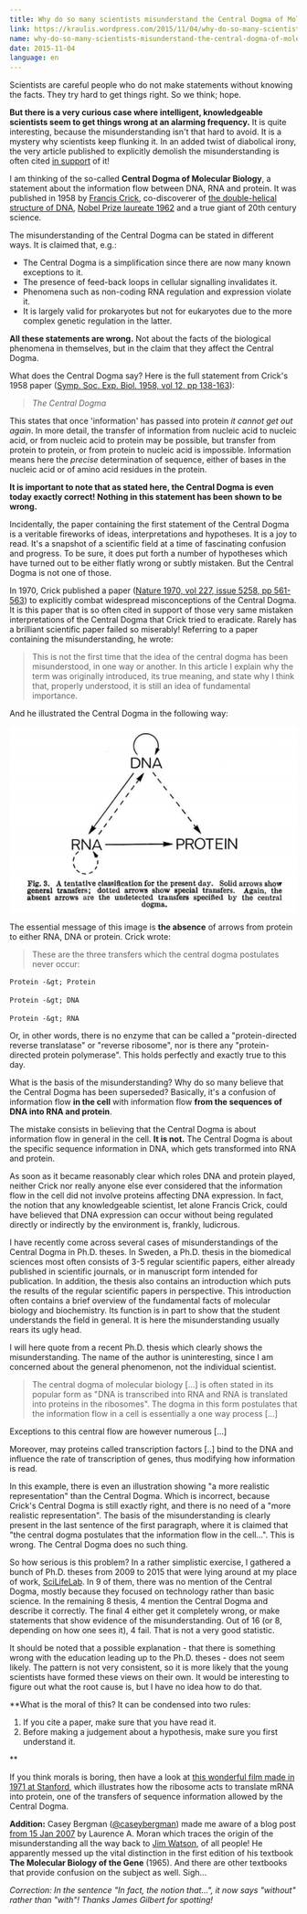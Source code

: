 ```yaml
---
title: Why do so many scientists misunderstand the Central Dogma of Molecular Biology?
link: https://kraulis.wordpress.com/2015/11/04/why-do-so-many-scientists-misunderstand-the-central-dogma-of-molecular-biology/
name: why-do-so-many-scientists-misunderstand-the-central-dogma-of-molecular-biology
date: 2015-11-04
language: en
---
```

Scientists are careful people who do not make statements without knowing the facts. They try hard to get things right. So we think; hope.

**But there is a very curious case where intelligent, knowledgeable scientists seem to get things wrong at an alarming frequency.** It is quite interesting, because the misunderstanding isn't that hard to avoid. It is a mystery why scientists keep flunking it. In an added twist of diabolical irony, the very article published to explicitly demolish the misunderstanding is often cited <u>in support</u> of it!

I am thinking of the so-called **Central Dogma of Molecular Biology**, a statement about the information flow between DNA, RNA and protein. It was published in 1958 by [Francis Crick](https://en.wikipedia.org/wiki/Francis_Crick), co-discoverer of [the double-helical structure of DNA](http://www.nature.com/nature/dna50/watsoncrick.pdf), [Nobel Prize laureate 1962](http://www.nobelprize.org/nobel_prizes/medicine/laureates/1962/) and a true giant of 20th century science.



The misunderstanding of the Central Dogma can be stated in different ways. It is claimed that, e.g.:

- The Central Dogma is a simplification since there are now many known exceptions to it.
- The presence of feed-back loops in cellular signalling invalidates it.
- Phenomena such as non-coding RNA regulation and expression violate it.
- It is largely valid for prokaryotes but not for eukaryotes due to the more complex genetic regulation in the latter.

**All these statements are wrong.** Not about the facts of the biological phenomena in themselves, but in the claim that they affect the Central Dogma.

What does the Central Dogma say? Here is the full statement from Crick's 1958 paper ([Symp. Soc. Exp. Biol. 1958, vol 12, pp 138-163](http://profiles.nlm.nih.gov/ps/retrieve/ResourceMetadata/SCBBZY)):

> *The Central Dogma*

This states that once 'information' has passed into protein *it cannot get out again*. In more detail, the transfer of information from nucleic acid to nucleic acid, or from nucleic acid to protein may be possible, but transfer from protein to protein, or from protein to nucleic acid is impossible. Information means here the *precise* determination of sequence, either of bases in the nucleic acid or of amino acid residues in the protein.

**It is important to note that as stated here, the Central Dogma is even today exactly correct! Nothing in this statement has been shown to be wrong.**

Incidentally, the paper containing the first statement of the Central Dogma is a veritable fireworks of ideas, interpretations and hypotheses. It is a joy to read. It's a snapshot of a scientific field at a time of fascinating confusion and progress. To be sure, it does put forth a number of hypotheses which have turned out to be either flatly wrong or subtly mistaken. But the Central Dogma is not one of those.

In 1970, Crick published a paper ([Nature 1970, vol 227, issue 5258, pp 561-563](http://www.nature.com/nature/focus/crick/pdf/crick227.pdf)) to explicitly combat widespread misconceptions of the Central Dogma. It is this paper that is so often cited in support of those very same mistaken interpretations of the Central Dogma that Crick tried to eradicate. Rarely has a brilliant scientific paper failed so miserably! Referring to a paper containing the misunderstanding, he wrote:

> This is not the first time that the idea of the central dogma has been misunderstood, in one way or another. In this article I explain why the term was originally introduced, its true meaning, and state why I think that, properly understood, it is still an idea of fundamental importance.

And he illustrated the Central Dogma in the following way:

[![central-dogma-crick-1970](/files/central-dogma-crick-1970.png)](/posts/central-dogma-crick-1970.png)

The essential message of this image is **the absence** of arrows from protein to either RNA, DNA or protein. Crick wrote:

> These are the three transfers which the central dogma postulates never occur:

    Protein -&gt; Protein

    Protein -&gt; DNA

    Protein -&gt; RNA

Or, in other words, there is no enzyme that can be called a "protein-directed reverse translatase" or "reverse ribosome", nor is there any "protein-directed protein polymerase". This holds perfectly and exactly true to this day.

What is the basis of the misunderstanding? Why do so many believe that the Central Dogma has been superseded? Basically, it's a confusion of information flow **in the cell** with information flow **from the sequences of DNA into RNA and protein**.

The mistake consists in believing that the Central Dogma is about information flow in general in the cell. **It is not.** The Central Dogma is about the specific sequence information in DNA, which gets transformed into RNA and protein.

As soon as it became reasonably clear which roles DNA and protein played, neither Crick nor really anyone else ever considered that the information flow in the cell did not involve proteins affecting DNA expression. In fact, the notion that any knowledgeable scientist, let alone Francis Crick, could have believed that DNA expression can occur without being regulated directly or indirectly by the environment is, frankly, ludicrous.

I have recently come across several cases of misunderstandings of the Central Dogma in Ph.D. theses. In Sweden, a Ph.D. thesis in the biomedical sciences most often consists of 3-5 regular scientific papers, either already published in scientific journals, or in manuscript form intended for publication. In addition, the thesis also contains an introduction which puts the results of the regular scientific papers in perspective. This introduction often contains a brief overview of the fundamental facts of molecular biology and biochemistry. Its function is in part to show that the student understands the field in general. It is here the misunderstanding usually rears its ugly head.

I will here quote from a recent Ph.D. thesis which clearly shows the misunderstanding. The name of the author is uninteresting, since I am concerned about the general phenomenon, not the individual scientist.

> The central dogma of molecular biology [...] is often stated in its popular form as "DNA is transcribed into RNA and RNA is translated into proteins in the ribosomes". The dogma in this form postulates that the information flow in a cell is essentially a one way process [...]

Exceptions to this central flow are however numerous [...]

Moreover, may proteins called transcription factors [..] bind to the DNA and influence the rate of transcription of genes, thus modifying how information is read.

In this example, there is even an illustration showing "a more realistic representation" than the Central Dogma. Which is incorrect, because Crick's Central Dogma is still exactly right, and there is no need of a "more realistic representation". The basis of the misunderstanding is clearly present in the last sentence of the first paragraph, where it is claimed that "the central dogma postulates that the information flow in the cell...". This is wrong. The Central Dogma does no such thing.

So how serious is this problem? In a rather simplistic exercise, I gathered a bunch of Ph.D. theses from 2009 to 2015 that were lying around at my place of work, [SciLifeLab](http://www.scilifelab.se/). In 9 of them, there was no mention of the Central Dogma, mostly because they focused on technology rather than basic science. In the remaining 8 thesis, 4 mention the Central Dogma and describe it correctly. The final 4 either get it completely wrong, or make statements that show evidence of the misunderstanding. Out of 16 (or 8, depending on how one sees it), 4 fail. That is not a very good statistic.

It should be noted that a possible explanation - that there is something wrong with the education leading up to the Ph.D. theses - does not seem likely. The pattern is not very consistent, so it is more likely that the young scientists have formed these views on their own. It would be interesting to figure out what the root cause is, but I have no idea how to do that.

**What is the moral of this? It can be condensed into two rules:

1. If you cite a paper, make sure that you have read it.
2. Before making a judgement about a hypothesis, make sure you first understand it.

**

If you think morals is boring, then have a look at [this wonderful film made in 1971 at Stanford](https://www.youtube.com/watch?v=WTRmvnlNVw4), which illustrates how the ribosome acts to translate mRNA into protein, one of the transfers of sequence information allowed by the Central Dogma.

**Addition:** Casey Bergman ([@caseybergman](https://twitter.com/caseybergman)) made me aware of a blog post [from 15 Jan 2007](http://sandwalk.blogspot.co.uk/2007/01/central-dogma-of-molecular-biology.html?m=1) by Laurence A. Moran  which traces the origin of the misunderstanding all the way back to [Jim Watson](https://en.wikipedia.org/wiki/James_Watson), of all people! He apparently messed up the vital distinction in the first edition of his textbook **The Molecular Biology of the Gene** (1965). And there are other textbooks that provide confusion on the subject as well. Sigh...

*Correction: In the sentence "In fact, the notion that...", it now says "without" rather than "with"! Thanks James Gilbert for spotting!*

